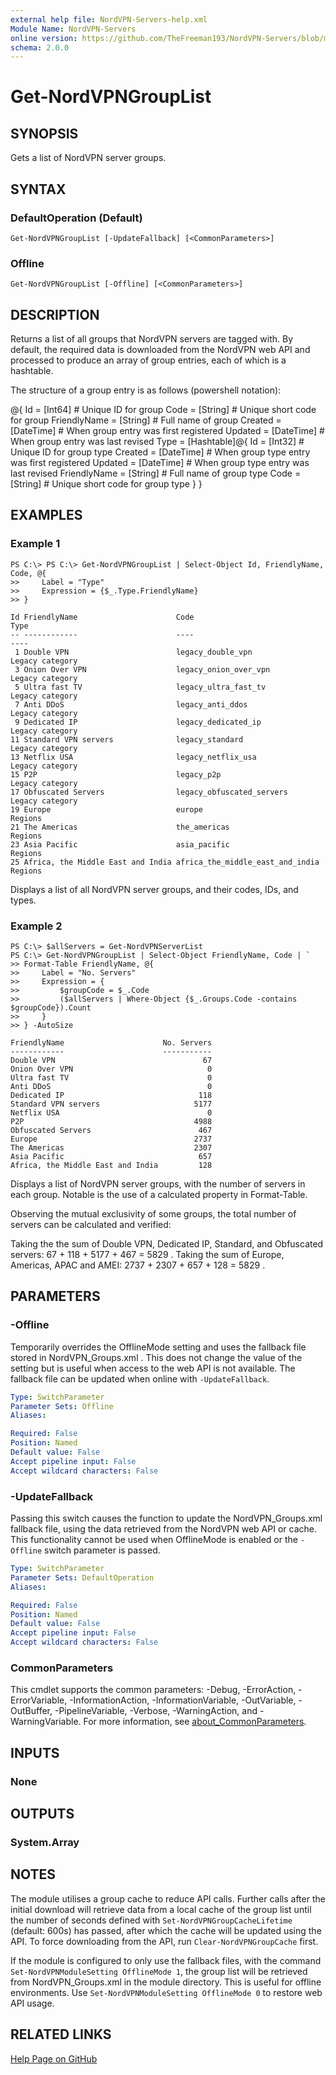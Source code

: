 ```yaml
---
external help file: NordVPN-Servers-help.xml
Module Name: NordVPN-Servers
online version: https://github.com/TheFreeman193/NordVPN-Servers/blob/master/docs/Get-NordVPNGroupList.md
schema: 2.0.0
---
```


# Get-NordVPNGroupList

## SYNOPSIS
Gets a list of NordVPN server groups.

## SYNTAX

### DefaultOperation (Default)
```
Get-NordVPNGroupList [-UpdateFallback] [<CommonParameters>]
```

### Offline
```
Get-NordVPNGroupList [-Offline] [<CommonParameters>]
```

## DESCRIPTION
Returns a list of all groups that NordVPN servers are tagged with.
By default, the required data is downloaded from the NordVPN web API and processed to produce an array of group entries, each of which is a hashtable.

The structure of a group entry is as follows (powershell notation):

@{
     Id           = \[Int64\] # Unique ID for group
     Code         = \[String\] # Unique short code for group
     FriendlyName = \[String\] # Full name of group
     Created      = \[DateTime\] # When group entry was first registered
     Updated      = \[DateTime\] # When group entry was last revised
     Type         = \[Hashtable\]@{
         Id           = \[Int32\] # Unique ID for group type
         Created      = \[DateTime\] # When group type entry was first registered
         Updated      = \[DateTime\] # When group type entry was last revised
         FriendlyName = \[String\] # Full name of group type
         Code         = \[String\] # Unique short code for group type
     }
 }

## EXAMPLES

### Example 1
```
PS C:\> PS C:\> Get-NordVPNGroupList | Select-Object Id, FriendlyName, Code, @{
>>     Label = "Type"
>>     Expression = {$_.Type.FriendlyName}
>> }

Id FriendlyName                      Code                             Type
-- ------------                      ----                             ----
 1 Double VPN                        legacy_double_vpn                Legacy category
 3 Onion Over VPN                    legacy_onion_over_vpn            Legacy category
 5 Ultra fast TV                     legacy_ultra_fast_tv             Legacy category
 7 Anti DDoS                         legacy_anti_ddos                 Legacy category
 9 Dedicated IP                      legacy_dedicated_ip              Legacy category
11 Standard VPN servers              legacy_standard                  Legacy category
13 Netflix USA                       legacy_netflix_usa               Legacy category
15 P2P                               legacy_p2p                       Legacy category
17 Obfuscated Servers                legacy_obfuscated_servers        Legacy category
19 Europe                            europe                           Regions
21 The Americas                      the_americas                     Regions
23 Asia Pacific                      asia_pacific                     Regions
25 Africa, the Middle East and India africa_the_middle_east_and_india Regions
```

Displays a list of all NordVPN server groups, and their codes, IDs, and types.

### Example 2
```
PS C:\> $allServers = Get-NordVPNServerList
PS C:\> Get-NordVPNGroupList | Select-Object FriendlyName, Code | `
>> Format-Table FriendlyName, @{
>>     Label = "No. Servers"
>>     Expression = {
>>         $groupCode = $_.Code
>>         ($allServers | Where-Object {$_.Groups.Code -contains $groupCode}).Count
>>     }
>> } -AutoSize

FriendlyName                      No. Servers
------------                      -----------
Double VPN                                 67
Onion Over VPN                              0
Ultra fast TV                               0
Anti DDoS                                   0
Dedicated IP                              118
Standard VPN servers                     5177
Netflix USA                                 0
P2P                                      4988
Obfuscated Servers                        467
Europe                                   2737
The Americas                             2307
Asia Pacific                              657
Africa, the Middle East and India         128
```

Displays a list of NordVPN server groups, with the number of servers in each group.
Notable is the use of a calculated property in Format-Table.

Observing the mutual exclusivity of some groups, the total number of servers can be calculated and verified:

Taking the the sum of Double VPN, Dedicated IP, Standard, and Obfuscated servers: 67 + 118 + 5177 + 467 = 5829 .
Taking the sum of Europe, Americas, APAC and AMEI: 2737 + 2307 + 657 + 128 = 5829 .

## PARAMETERS

### -Offline
Temporarily overrides the OfflineMode setting and uses the fallback file stored in NordVPN_Groups.xml .
This does not change the value of the setting but is useful when access to the web API is not available.
The fallback file can be updated when online with `-UpdateFallback`.

```yaml
Type: SwitchParameter
Parameter Sets: Offline
Aliases:

Required: False
Position: Named
Default value: False
Accept pipeline input: False
Accept wildcard characters: False
```

### -UpdateFallback
Passing this switch causes the function to update the NordVPN_Groups.xml fallback file, using the data retrieved from the NordVPN web API or cache.
This functionality cannot be used when OfflineMode is enabled or the `-Offline` switch parameter is passed.

```yaml
Type: SwitchParameter
Parameter Sets: DefaultOperation
Aliases:

Required: False
Position: Named
Default value: False
Accept pipeline input: False
Accept wildcard characters: False
```

### CommonParameters
This cmdlet supports the common parameters: -Debug, -ErrorAction, -ErrorVariable, -InformationAction, -InformationVariable, -OutVariable, -OutBuffer, -PipelineVariable, -Verbose, -WarningAction, and -WarningVariable. For more information, see [about_CommonParameters](http://go.microsoft.com/fwlink/?LinkID=113216).

## INPUTS

### None
## OUTPUTS

### System.Array
## NOTES
The module utilises a group cache to reduce API calls.
Further calls after the initial download will retrieve data from a local cache of the group list until the number of seconds defined with `Set-NordVPNGroupCacheLifetime` (default: 600s) has passed, after which the cache will be updated using the API.
To force downloading from the API, run `Clear-NordVPNGroupCache` first.

If the module is configured to only use the fallback files, with the command `Set-NordVPNModuleSetting OfflineMode 1`, the group list will be retrieved from NordVPN_Groups.xml in the module directory.
This is useful for offline environments.
Use `Set-NordVPNModuleSetting OfflineMode 0` to restore web API usage.

## RELATED LINKS

[Help Page on GitHub](https://github.com/TheFreeman193/NordVPN-Servers/blob/master/docs/Get-NordVPNGroupList.md)
